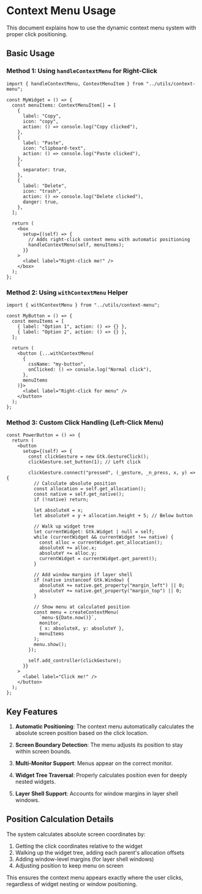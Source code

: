# Context Menu Usage

This document explains how to use the dynamic context menu system with proper click positioning.

## Basic Usage

### Method 1: Using `handleContextMenu` for Right-Click

```tsx
import { handleContextMenu, ContextMenuItem } from "../utils/context-menu";

const MyWidget = () => {
  const menuItems: ContextMenuItem[] = [
    {
      label: "Copy",
      icon: "copy",
      action: () => console.log("Copy clicked"),
    },
    {
      label: "Paste",
      icon: "clipboard-text",
      action: () => console.log("Paste clicked"),
    },
    {
      separator: true,
    },
    {
      label: "Delete",
      icon: "trash",
      action: () => console.log("Delete clicked"),
      danger: true,
    },
  ];

  return (
    <box
      setup={(self) => {
        // Adds right-click context menu with automatic positioning
        handleContextMenu(self, menuItems);
      }}
    >
      <label label="Right-click me!" />
    </box>
  );
};
```

### Method 2: Using `withContextMenu` Helper

```tsx
import { withContextMenu } from "../utils/context-menu";

const MyButton = () => {
  const menuItems = [
    { label: "Option 1", action: () => {} },
    { label: "Option 2", action: () => {} },
  ];

  return (
    <button {...withContextMenu(
      {
        cssName: "my-button",
        onClicked: () => console.log("Normal click"),
      },
      menuItems
    )}>
      <label label="Right-click for menu" />
    </button>
  );
};
```

### Method 3: Custom Click Handling (Left-Click Menu)

```tsx
const PowerButton = () => {
  return (
    <button
      setup={(self) => {
        const clickGesture = new Gtk.GestureClick();
        clickGesture.set_button(1); // Left click
        
        clickGesture.connect("pressed", (_gesture, _n_press, x, y) => {
          // Calculate absolute position
          const allocation = self.get_allocation();
          const native = self.get_native();
          if (!native) return;
          
          let absoluteX = x;
          let absoluteY = y + allocation.height + 5; // Below button
          
          // Walk up widget tree
          let currentWidget: Gtk.Widget | null = self;
          while (currentWidget && currentWidget !== native) {
            const alloc = currentWidget.get_allocation();
            absoluteX += alloc.x;
            absoluteY += alloc.y;
            currentWidget = currentWidget.get_parent();
          }
          
          // Add window margins if layer shell
          if (native instanceof Gtk.Window) {
            absoluteX += native.get_property("margin_left") || 0;
            absoluteY += native.get_property("margin_top") || 0;
          }
          
          // Show menu at calculated position
          const menu = createContextMenu(
            `menu-${Date.now()}`,
            monitor,
            { x: absoluteX, y: absoluteY },
            menuItems
          );
          menu.show();
        });
        
        self.add_controller(clickGesture);
      }}
    >
      <label label="Click me!" />
    </button>
  );
};
```

## Key Features

1. **Automatic Positioning**: The context menu automatically calculates the absolute screen position based on the click location.

2. **Screen Boundary Detection**: The menu adjusts its position to stay within screen bounds.

3. **Multi-Monitor Support**: Menus appear on the correct monitor.

4. **Widget Tree Traversal**: Properly calculates position even for deeply nested widgets.

5. **Layer Shell Support**: Accounts for window margins in layer shell windows.

## Position Calculation Details

The system calculates absolute screen coordinates by:

1. Getting the click coordinates relative to the widget
2. Walking up the widget tree, adding each parent's allocation offsets
3. Adding window-level margins (for layer shell windows)
4. Adjusting position to keep menu on screen

This ensures the context menu appears exactly where the user clicks, regardless of widget nesting or window positioning.